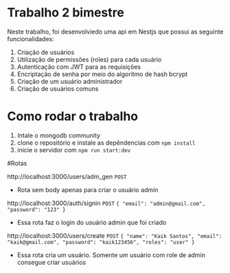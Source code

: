 # Trabalho 2 bimestre
Neste trabalho, foi desenvolviedo uma api em Nestjs que possui as seguinte funcionalidades:

1. Criação de usuários
2. Utilização de permissões (roles) para cada usuário
3. Autenticação com JWT para as requisições
4. Encriptação de senha por meio do algoritmo de hash bcrypt
5. Criação de um usuário administrador
6. Criação de usuários comuns

# Como rodar o trabalho

1. Intale o mongodb community
2. clone o repositório e instale as depêndencias com `npm install`
3. inicie o servidor com `npm run start:dev`

#Rotas

http://localhost:3000/users/adm_gen
`POST`
* Rota sem body apenas para criar o usuário admin

http://localhost:3000/auth/signin
`POST`
`
{
    "email": "admin@gmail.com",
    "password": "123"
}
`
* Essa rota faz o login do usuário admin que foi criado

http://localhost:3000/users/create
`POST`
`
{
    "name": "Kaik Santos",
    "email": "kaik@gmail.com",
    "password": "kaik123456",
    "roles": "user"
}
`
* Essa rota cria um usuário. Somente um usuário com role de admin consegue criar usuários


